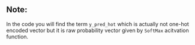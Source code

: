 ## Note:
In the code you will find the term `y_pred_hot` which is actually not one-hot encoded vector but it is raw probability vector given
by `SoftMax` acitvation function. 
